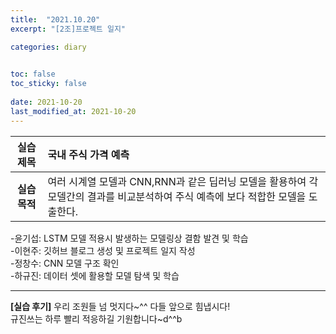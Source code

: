 ```yaml
---
title:  "2021.10.20"
excerpt: "[2조]프로젝트 일지"

categories: diary
  

toc: false
toc_sticky: false
 
date: 2021-10-20
last_modified_at: 2021-10-20
---
```


|**실습 제목**|국내 주식 가격 예측|
|:---:|:---|
|**실습 목적**|여러 시계열 모델과 CNN,RNN과 같은 딥러닝 모델을 활용하여 각 모델간의 결과를 비교분석하여 주식 예측에 보다 적합한 모델을 도출한다.

-윤기섭: LSTM 모델 적용시 발생하는 모델링상 결함 발견 및 학습 
<br>-이현주: 깃허브 블로그 생성 및 프로젝트 일지 작성
<br>-정창수: CNN 모델 구조 확인
<br>-하규진: 데이터 셋에 활용할 모델 탐색 및 학습

---
**[실습 후기]** 우리 조원들 넘 멋지다~^^ 다들 앞으로 힘냅시다! <br>규진쓰는 하루 빨리 적응하길 기원합니다~d^^b
